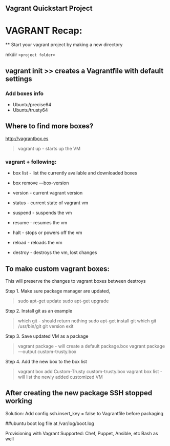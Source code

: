 ## Vagrant Quickstart Project

# VAGRANT Recap:

** Start your vagrant project by making a new directory

mkdir `<project folder>` 

## vagrant init >> creates a Vagrantfile with default settings

### Add boxes info
* Ubuntu/precise64
* Ubuntu/trusty64

## Where to find more boxes? 

http://vagrantbox.es

>vagrant up - starts up the VM

### vagrant + following:

* box list - list the currently available and downloaded boxes

* box remove <name> —box-version <version>

* version - current vagrant version

* status - current state of vagrant vm

* suspend - suspends the vm

* resume - resumes the vm

* halt - stops or powers off the vm

* reload - reloads the vm

* destroy - destroys the vm, lost changes

## To make custom vagrant boxes:

This will preserve the changes to vagrant boxes between destroys

Step 1. Make sure package manager are updated, 
>sudo apt-get update
> sudo apt-get upgrade

Step 2. Install git as an example
>which git - should return nothing
>sudo apt-get install git
>which git
/usr/bin/git 
>git version
>exit

Step 3. Save updated VM as a package
>vagrant package - will create a default package.box
>vagrant package —output custom-trusty.box

Step 4. Add the new box to the box list
>vagrant box add Custom-Trusty custom-trusty.box
>vagrant box list - will list the newly added customized VM

## After creating the new package SSH stopped working
Solution: Add config.ssh.insert_key = false to Vagrantfile before packaging

##ubuntu boot log file at /var/log/boot.log

Provisioning with Vagrant
Supported: Chef, Puppet, Ansible, etc
Bash as well
